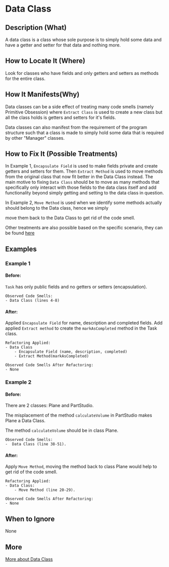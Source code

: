 # Data Class

## Description (What)

A data class is a class whose sole purpose is to simply hold some data and have a getter and setter for that data and nothing more.

## How to Locate It (Where)

Look for classes who have fields and only getters and setters as methods for the entire class.

## How It Manifests(Why)

Data classes can be a side effect of treating many code smells (namely Primitive Obsession) where `Extract Class` is used to create a new class but all the class holds is getters and setters for it's fields.

Data classes can also manifest from the requirement of the program structure such that a class is made to simply hold some data that is required by other "Manager" classes.

## How to Fix It (Possible Treatments)

In Example 1, `Encapsulate Field` is used to make fields private and create getters and setters for them. Then `Extract Method` is used to move methods from the original class that now fit better in the Data Class instead. The main motive to fixing `Data Class` should be to move as many methods that specifically only interact with those fields to the data class itself and add functionality beyond simply getting and setting to the data class in question.

In Example 2, `Move Method` is used when we identify some methods actually should belong to the Data class, hence we simply

move them back to the Data Class to get rid of the code smell.

Other treatments are also possible based on the specific scenario, they can be found [here](https://refactoring.guru/smells/data-class#:~:text=Treatment)

## Examples

### Example 1

#### Before:

`Task` has only public fields and no getters or setters (encapsulation).

```
Observed Code Smells:
- Data Class (lines 4-8)
```

#### After:

Applied `Encapsulate Field` for name, description and completed fields. Add applied `Extract method` to create the `markAsCompleted` method in the Task class.

```
Refactoring Applied:
- Data Class
    - Encapsulate Field (name, description, completed)
    - Extract Method(markAsCompleted)
```

```
Observed Code Smells After Refactoring:
- None
```

### Example 2

#### Before:

There are 2 classes: Plane and PartStudio.

The misplacement of the method `calculateVolume` in PartStudio makes Plane a Data Class.

The method `calculateVolume` should be in class Plane.

```
Observed Code Smells:
-  Data Class (line 38-51).
```

#### After:

Apply `Move Method`, moving the method back to class Plane would help to get rid of the code smell.

```
Refactoring Applied:
- Data Class:
    - Move Method (line 20-29).
```

```
Observed Code Smells After Refactoring:
- None
```

## When to Ignore

None

## More

[More about Data Class](https://refactoring.guru/smells/data-class)
